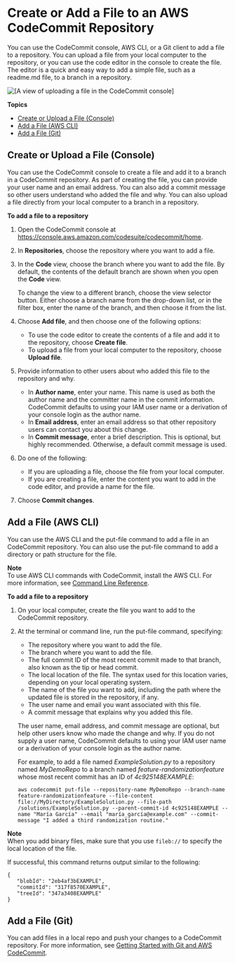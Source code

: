 # Create or Add a File to an AWS CodeCommit Repository<a name="how-to-create-file"></a>

You can use the CodeCommit console, AWS CLI, or a Git client to add a file to a repository\. You can upload a file from your local computer to the repository, or you can use the code editor in the console to create the file\. The editor is a quick and easy way to add a simple file, such as a readme\.md file, to a branch in a repository\. 

![\[A view of uploading a file in the CodeCommit console\]](http://docs.aws.amazon.com/codecommit/latest/userguide/images/codecommit-commit-first-file.png)

**Topics**
+ [Create or Upload a File \(Console\)](#how-to-create-file-console)
+ [Add a File \(AWS CLI\)](#how-to-create-file-cli)
+ [Add a File \(Git\)](#how-to-create-file-git)

## Create or Upload a File \(Console\)<a name="how-to-create-file-console"></a>

You can use the CodeCommit console to create a file and add it to a branch in a CodeCommit repository\. As part of creating the file, you can provide your user name and an email address\. You can also add a commit message so other users understand who added the file and why\. You can also upload a file directly from your local computer to a branch in a repository\.

**To add a file to a repository**

1. Open the CodeCommit console at [https://console\.aws\.amazon\.com/codesuite/codecommit/home](https://console.aws.amazon.com/codesuite/codecommit/home)\.

1. In **Repositories**, choose the repository where you want to add a file\.

1. In the **Code** view, choose the branch where you want to add the file\. By default, the contents of the default branch are shown when you open the **Code** view\. 

   To change the view to a different branch, choose the view selector button\. Either choose a branch name from the drop\-down list, or in the filter box, enter the name of the branch, and then choose it from the list\.

1. Choose **Add file**, and then choose one of the following options:
   +  To use the code editor to create the contents of a file and add it to the repository, choose **Create file**\.
   + To upload a file from your local computer to the repository, choose **Upload file**\.

1. Provide information to other users about who added this file to the repository and why\. 
   + In **Author name**, enter your name\. This name is used as both the author name and the committer name in the commit information\. CodeCommit defaults to using your IAM user name or a derivation of your console login as the author name\.
   + In **Email address**, enter an email address so that other repository users can contact you about this change\. 
   + In **Commit message**, enter a brief description\. This is optional, but highly recommended\. Otherwise, a default commit message is used\.

1. Do one of the following:
   + If you are uploading a file, choose the file from your local computer\.
   + If you are creating a file, enter the content you want to add in the code editor, and provide a name for the file\.

1. Choose **Commit changes**\.

## Add a File \(AWS CLI\)<a name="how-to-create-file-cli"></a>

You can use the AWS CLI and the put\-file command to add a file in an CodeCommit repository\. You can also use the put\-file command to add a directory or path structure for the file\.

**Note**  
To use AWS CLI commands with CodeCommit, install the AWS CLI\. For more information, see [Command Line Reference](cmd-ref.md)\. 

**To add a file to a repository**

1. On your local computer, create the file you want to add to the CodeCommit repository\.

1. At the terminal or command line, run the put\-file command, specifying:
   + The repository where you want to add the file\.
   + The branch where you want to add the file\.
   + The full commit ID of the most recent commit made to that branch, also known as the tip or head commit\.
   + The local location of the file\. The syntax used for this location varies, depending on your local operating system\.
   + The name of the file you want to add, including the path where the updated file is stored in the repository, if any\.
   + The user name and email you want associated with this file\.
   + A commit message that explains why you added this file\.

   The user name, email address, and commit message are optional, but help other users know who made the change and why\. If you do not supply a user name, CodeCommit defaults to using your IAM user name or a derivation of your console login as the author name\.

   For example, to add a file named *ExampleSolution\.py* to a repository named *MyDemoRepo* to a branch named *feature\-randomizationfeature* whose most recent commit has an ID of *4c925148EXAMPLE*:

   ```
   aws codecommit put-file --repository-name MyDemoRepo --branch-name feature-randomizationfeature --file-content file://MyDirectory/ExampleSolution.py --file-path /solutions/ExampleSolution.py --parent-commit-id 4c925148EXAMPLE --name "María García" --email "maría_garcía@example.com" --commit-message "I added a third randomization routine."
   ```
**Note**  
When you add binary files, make sure that you use `fileb://` to specify the local location of the file\.

   If successful, this command returns output similar to the following:

   ```
   {
      "blobId": "2eb4af3bEXAMPLE",
      "commitId": "317f8570EXAMPLE",
      "treeId": "347a3408EXAMPLE"
   }
   ```

## Add a File \(Git\)<a name="how-to-create-file-git"></a>

You can add files in a local repo and push your changes to a CodeCommit repository\. For more information, see [Getting Started with Git and AWS CodeCommit](getting-started.md)\.